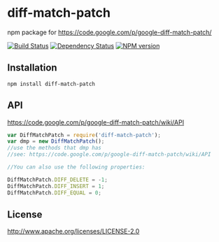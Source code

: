 # diff-match-patch

npm package for https://code.google.com/p/google-diff-match-patch/

[![Build Status](https://travis-ci.org/ForbesLindesay/diff-match-patch.png?branch=master)](https://travis-ci.org/ForbesLindesay/diff-match-patch)
[![Dependency Status](https://gemnasium.com/ForbesLindesay/diff-match-patch.png)](https://gemnasium.com/ForbesLindesay/diff-match-patch)
[![NPM version](https://badge.fury.io/js/diff-match-patch.png)](http://badge.fury.io/js/diff-match-patch)

## Installation

    npm install diff-match-patch

## API

https://code.google.com/p/google-diff-match-patch/wiki/API

```javascript
var DiffMatchPatch = require('diff-match-patch');
var dmp = new DiffMatchPatch();
//use the methods that dmp has
//see: https://code.google.com/p/google-diff-match-patch/wiki/API

//You can also use the following properties:

DiffMatchPatch.DIFF_DELETE = -1;
DiffMatchPatch.DIFF_INSERT = 1;
DiffMatchPatch.DIFF_EQUAL = 0;
```

## License

  http://www.apache.org/licenses/LICENSE-2.0